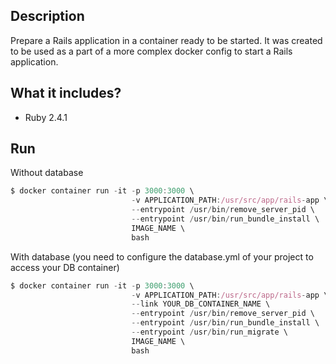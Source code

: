 ## Description

Prepare a Rails application in a container ready to be started. It was created to be used as a part of a more complex docker config to start a Rails application.

## What it includes?

- Ruby 2.4.1
    
## Run

Without database
```javascript
$ docker container run -it -p 3000:3000 \
                           -v APPLICATION_PATH:/usr/src/app/rails-app \
                           --entrypoint /usr/bin/remove_server_pid \
                           --entrypoint /usr/bin/run_bundle_install \
                           IMAGE_NAME \
                           bash
```

With database (you need to configure the database.yml of your project to access your DB container)
```javascript
$ docker container run -it -p 3000:3000 \
                           -v APPLICATION_PATH:/usr/src/app/rails-app \
                           --link YOUR_DB_CONTAINER_NAME \
                           --entrypoint /usr/bin/remove_server_pid \
                           --entrypoint /usr/bin/run_bundle_install \
                           --entrypoint /usr/bin/run_migrate \
                           IMAGE_NAME \
                           bash
```
